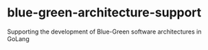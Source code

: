 # blue-green-architecture-support
Supporting the development of Blue-Green software architectures in GoLang
